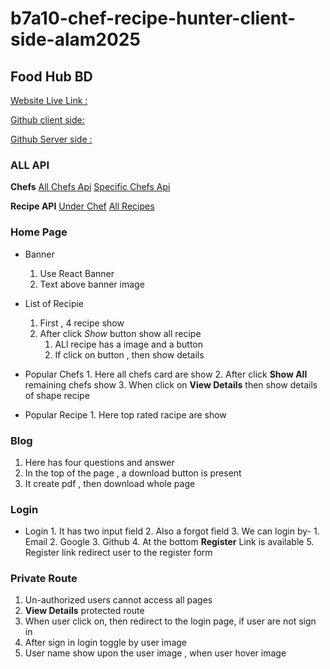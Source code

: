 # b7a10-chef-recipe-hunter-client-side-alam2025

## Food Hub BD ##
 [Website Live Link :](https://food-hub-bd.web.app/)

 [Github client side:](https://github.com/programming-hero-web-course-4/b7a10-chef-recipe-hunter-client-side-alam2025)

 [Github Server side :](https://github.com/programming-hero-web-course-4/b7a10-chef-recipe-hunter-server-side-alam2025)


### ALL API ###
 **Chefs**
  [All Chefs Api](https://food-hub-server-alam2025.vercel.app/chefs)
  [Specific Chefs Api](https://food-hub-server-alam2025.vercel.app/chefs/${id})

**Recipe API**
 [Under Chef](https://food-hub-server-alam2025.vercel.app/chef/${id})
 [All Recipes](https://food-hub-server-alam2025.vercel.app/recipes)


### Home Page ##
 * Banner
   1. Use React Banner
   2. Text above banner image
 
 * List of Recipie
   1. First , 4 recipe show
   2. After click *Show* button show all recipe
      1. ALl recipe has a image and a button
      2. If click on button , then show details

* Popular Chefs
      1. Here all chefs card are show
      2. After click **Show All** remaining chefs show
      3. When click on **View Details** then show details of shape recipe

* Popular Recipe
      1. Here top rated racipe are show


### Blog ###
1. Here has four questions and answer
2. In the top of the page , a download button is present
3. It create pdf , then download whole page


###  Login ###

* Login
      1. It has two input field
      2. Also a forgot field
      3. We can login by-
            1. Email
            2. Google
            3. Github
      4. At the bottom **Register** Link is available
      5. Register link redirect user to the register form


### Private Route ###
1. Un-authorized users cannot access all pages
2. **View Details** protected route
3. When user click on, then redirect to the login page, if user are not sign in
4. After sign in login toggle by user image
5. User name show upon the user image , when user hover image
   
